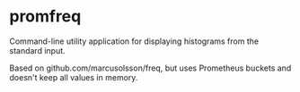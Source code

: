 # promfreq

Command-line utility application for displaying histograms from the standard input.

Based on github.com/marcusolsson/freq, but uses Prometheus buckets and doesn't keep all values in memory.

